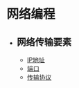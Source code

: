 # 网络编程
  - ## 网络传输要素
      - [IP地址](#IP地址)
      - [端口](#端口)
      - [传输协议](#传输协议)
  
  
  
  
  
  
  
  
  
  
  
  
  
  
